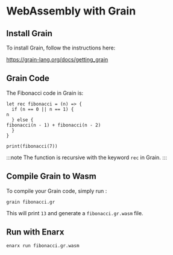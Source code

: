 # WebAssembly with Grain

## Install Grain

To install Grain, follow the instructions here:

https://grain-lang.org/docs/getting_grain

## Grain Code

The Fibonacci code in Grain is:

```
let rec fibonacci = (n) => {
  if (n == 0 || n == 1) {
n
  } else {
fibonacci(n - 1) + fibonacci(n - 2)
  }
}

print(fibonacci(7))
```

:::note
The function is recursive with the keyword `rec` in Grain.
:::

## Compile Grain to Wasm

To compile your Grain code, simply run :

```
grain fibonacci.gr
```

This will print `13` and generate a `fibonacci.gr.wasm` file.


## Run with Enarx


```
enarx run fibonacci.gr.wasm
```